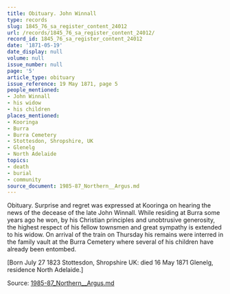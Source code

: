 ```yaml
---
title: Obituary. John Winnall
type: records
slug: 1845_76_sa_register_content_24012
url: /records/1845_76_sa_register_content_24012/
record_id: 1845_76_sa_register_content_24012
date: '1871-05-19'
date_display: null
volume: null
issue_number: null
page: '5'
article_type: obituary
issue_reference: 19 May 1871, page 5
people_mentioned:
- John Winnall
- his widow
- his children
places_mentioned:
- Kooringa
- Burra
- Burra Cemetery
- Stottesdon, Shropshire, UK
- Glenelg
- North Adelaide
topics:
- death
- burial
- community
source_document: 1985-87_Northern__Argus.md
---
```


Obituary.  Surprise and regret was expressed at Kooringa on hearing the news of the decease of the late John Winnall.  While residing at Burra some years ago he won, by his Christian principles and unobtrusive generosity, the highest respect of his fellow townsmen and great sympathy is extended to his widow.  On arrival of the train on Thursday his remains were interred in the family vault at the Burra Cemetery where several of his children have already been entombed.

[Born July 27 1823 Stottesdon, Shropshire UK: died 16 May 1871 Glenelg, residence North Adelaide.]

Source: [1985-87_Northern__Argus.md](/downloads/markdown/1985-87_Northern__Argus.md)
